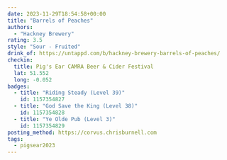 ```yaml
---
date: 2023-11-29T18:54:58+00:00
title: "Barrels of Peaches"
authors:
  - "Hackney Brewery"
rating: 3.5
style: "Sour - Fruited"
drink_of: https://untappd.com/b/hackney-brewery-barrels-of-peaches/
checkin:
  title: Pig's Ear CAMRA Beer & Cider Festival
  lat: 51.552
  long: -0.052
badges:
  - title: "Riding Steady (Level 39)"
    id: 1157354827
  - title: "God Save the King (Level 38)"
    id: 1157354828
  - title: "Ye Olde Pub (Level 3)"
    id: 1157354829
posting_method: https://corvus.chrisburnell.com
tags:
  - pigsear2023
---
```

